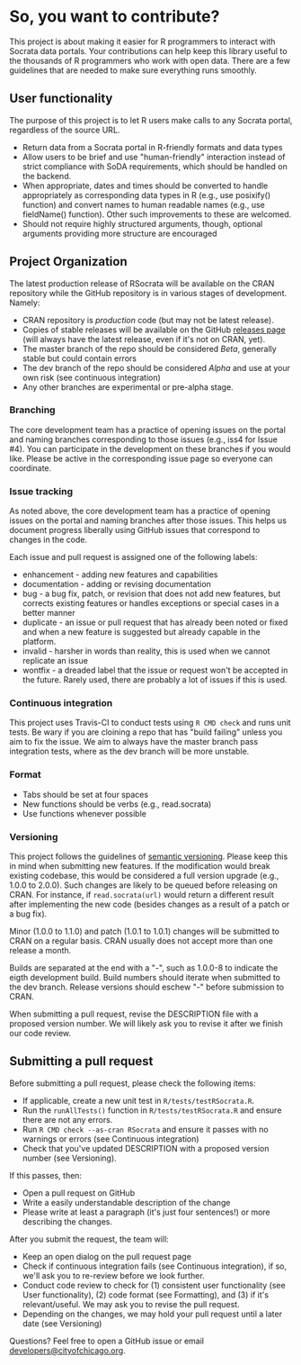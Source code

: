 # So, you want to contribute?

This project is about making it easier for R programmers to interact with Socrata data portals. Your contributions can help keep this library useful to the thousands of R programmers who work with open data. There are a few guidelines that are needed to make sure everything runs smoothly.

## User functionality
The purpose of this project is to let R users make calls to any Socrata portal, regardless of the source URL.

- Return data from a Socrata portal in R-friendly formats and data types
- Allow users to be brief and use "human-friendly" interaction instead of strict compliance with SoDA requirements, which should be handled on the backend.
- When appropriate, dates and times should be converted to handle appropriately as corresponding data types in R (e.g., use posixify() function) and convert names to human readable names (e.g., use fieldName() function). Other such improvements to these are welcomed.
- Should not require highly structured arguments, though, optional arguments providing more structure are encouraged

## Project Organization
The latest production release of RSocrata will be available on the CRAN repository while the GitHub repository is in various stages of development. Namely:

- CRAN repository is *production* code (but may not be latest release).
- Copies of stable releases will be available on the GitHub [releases page](https://github.com/Chicago/RSocrata/releases) (will always have the latest release, even if it's not on CRAN, yet).
- The master branch of the repo should be considered *Beta*, generally stable but could contain errors
- The dev branch of the repo should be considered *Alpha* and use at your own risk (see continuous integration)
- Any other branches are experimental or pre-alpha stage.

### Branching

The core development team has a practice of opening issues on the portal and naming branches corresponding to those issues (e.g., iss4 for Issue #4). You can participate in the development on these branches if you would like. Please be active in the corresponding issue page so everyone can coordinate.

### Issue tracking

As noted above, the core development team has a practice of opening issues on the portal and naming branches after those issues. This helps us document progress liberally using GitHub issues that correspond to changes in the code. 

Each issue and pull request is assigned one of the following labels:

* enhancement - adding new features and capabilities 
* documentation - adding or revising documentation 
* bug - a bug fix, patch, or revision that does not add new features, but corrects existing features or handles exceptions or special cases in a better manner
* duplicate - an issue or pull request that has already been noted or fixed and when a new feature is suggested but already capable in the platform.
* invalid - harsher in words than reality, this is used when we cannot replicate an issue
* wontfix - a dreaded label that the issue or request won't be accepted in the future. Rarely used, there are probably a lot of issues if this is used.

### Continuous integration

This project uses Travis-CI to conduct tests using ```R CMD check``` and runs unit tests. Be wary if you are cloining a repo that has "build failing" unless you aim to fix the issue. We aim to always have the master branch pass integration tests, where as the dev branch will be more unstable.

### Format

- Tabs should be set at four spaces
- New functions should be verbs (e.g., read.socrata)
- Use functions whenever possible

### Versioning
This project follows the guidelines of [semantic versioning](www.semver.org). Please keep this in mind when submitting new features. If the modification would break existing codebase, this would be considered a full version upgrade (e.g., 1.0.0 to 2.0.0). Such changes are likely to be queued before releasing on CRAN. For instance, if ```read.socrata(url)``` would return a different result after implementing the new code (besides changes as a result of a patch or a bug fix).

Minor (1.0.0 to 1.1.0) and patch (1.0.1 to 1.0.1) changes will be submitted to CRAN on a regular basis. CRAN usually does not accept more than one release a month.

Builds are separated at the end with a "-", such as 1.0.0-8 to indicate the eigth development build. Build numbers should iterate when submitted to the dev branch. Release versions should eschew "-" before submission to CRAN.

When submitting a pull request, revise the DESCRIPTION file with a proposed version number. We will likely ask you to revise it after we finish our code review.

## Submitting a pull request

Before submitting a pull request, please check the following items:

* If applicable, create a new unit test in ```R/tests/testRSocrata.R```.
* Run the ```runAllTests()``` function in ```R/tests/testRSocrata.R``` and ensure there are not any errors.
* Run ```R CMD check --as-cran RSocrata``` and ensure it passes with no warnings or errors (see Continuous integration)
* Check that you've updated DESCRIPTION with a proposed version number (see Versioning).

If this passes, then:

* Open a pull request on GitHub
* Write a easily understandable description of the change
* Please write at least a paragraph (it's just four sentences!) or more describing the changes.

After you submit the request, the team will:

* Keep an open dialog on the pull request page
* Check if continuous integration fails (see Continuous integration), if so, we'll ask you to re-review before we look further.
* Conduct code review to check for (1) consistent user functionality (see User functionality), (2) code format (see Formatting), and (3) if it's relevant/useful. We may ask you to revise the pull request.
* Depending on the changes, we may hold your pull request until a later date (see Versioning)

Questions? Feel free to open a GitHub issue or email developers@cityofchicago.org.
